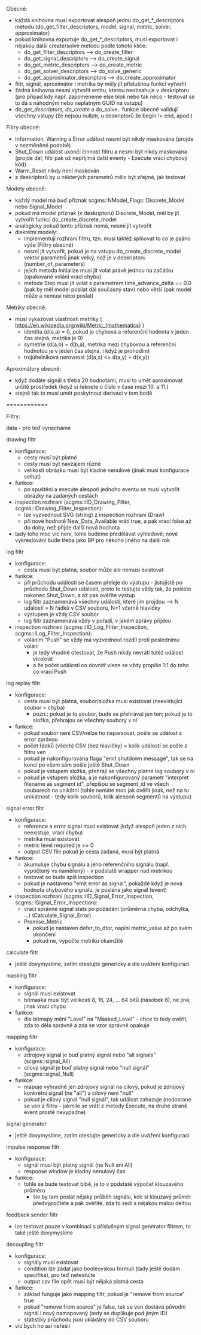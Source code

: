 Obecné:

- každá knihovna musí exportovat alespoň jednu do_get_*_descriptors metodu (do_get_filter_descriptors, model, signal, metric, solver, approximator)
- pokud knihovna exportuje do_get_*_descriptors, musí exportovat i nějakou další create/solve metodu podle tohoto klíče:
	- do_get_filter_descriptors --> do_create_filter
	- do_get_signal_descriptors --> do_create_signal
	- do_get_metric_descriptors --> do_create_metric
	- do_get_solver_descriptors --> do_solve_generic
	- do_get_approximator_descriptors --> do_create_approximator
- filtr, signál, aproximátor i metrika by měly jít příslušnou funkcí vytvořit
- žádná knihovna nesmí vytvořit entitu, kterou neobsahuje v deskriptoru (pro případ kdy např. zapomeneme else blok nebo tak něco - testovat se to dá s náhodným nebo neplatným GUID na vstupu)
- do_get_*_descriptors, do_create_* a do_solve.. funkce obecně validují všechny vstupy (že nejsou nullptr, u deskriptorů že begin != end, apod.)

Filtry obecné:

- Information, Warning a Error událost nesmí být nikdy maskována (projde v nezměněné podobě)
- Shut_Down událost ukončí činnost filtru a nesmí být nikdy maskována (projde dál; filtr pak už nepřijímá další eventy - Execute vrací chybový kód)
- Warm_Reset nikdy není maskován
- z deskriptorů by u některých parametrů mělo být zřejmé, jak testovat

Modely obecně:

- každý model má buď příznak scgms::NModel_Flags::Discrete_Model nebo Signal_Model
- pokud má model příznak (v deskriptoru) Discrete_Model, měl by jít vytvořit funkcí do_create_discrete_model
- analogicky pokud tento příznak nemá, nesmí jít vytvořit
- diskrétní modely:
	- implementují rozhraní filtru, tzn. musí taktéž splňovat to co je psáno výše (Filtry obecné)
	- nesmí jít vytvořit, pokud je na vstupu do_create_discrete_model vektor parametrů jinak velký, než je v deskriptoru (number_of_parameters)
	- jejich metoda Initialize musí jít volat právě jednou na začátku (opakované volání vrací chybu)
	- metoda Step musí jít volat s parametrem time_advance_delta == 0.0 (pak by měl model posílat dál současný stav) nebo větší (pak model může a nemusí něco poslat)

Metriky obecně:

- musí vykazovat vlastnosti metriky ( https://en.wikipedia.org/wiki/Metric_(mathematics) )
	- identita (d(a,a) = 0, pokud je chybová a referenční hodnota v jeden čas stejná, metrika je 0)
	- symetrie (d(a,b) = d(b,a), metrika mezi chybovou a referenční hodnotou je v jeden čas stejná, i když je prohodím)
	- trojúhelníková nerovnost (d(a,x) <= d(a,y) + d(x,y))

Aproximátory obecně:

- když dodáte signál s třeba 20 hodnotami, musí to umět aproximovat určitě prostředek (když si řeknete o číslo v čase mezi 10. a 11.)
- stejně tak to musí umět poskytnout derivaci v tom bodě


============


Filtry:

data - pro teď vynecháme

drawing filtr
- konfigurace:
	- cesty musí být platné
	- cesty musí být navzájem různé
	- velikosti obrázku musí být kladné nenulové (jinak musí konfigurace selhat)
- funkce:
	- po spuštění a execute alespoň jednoho eventu se musí vytvořit obrázky na zadaných cestách
- inspection rozhraní (scgms::IID_Drawing_Filter, scgms::IDrawing_Filter_Inspection):
	- lze vyzvednout SVG (string) z inspection rozhraní (Draw)
	- při nové hodnotě New_Data_Available vrátí true, a pak vrací false až do doby, než přijde další nová hodnota
- tady toho moc víc není, tohle budeme předělávat výhledově; nové vykreslování bude třeba jako BP pro někoho jiného na další rok

log filtr
- konfigurace:
	- cesta musí být platná, soubor může ale nemusí existovat
- funkce:
	- při průchodu události se časem přeleje do výstupu - jistojistě po průchodu Shut_Down události, proto to testujte vždy tak, že pošlete nakonec Shut_Down, a až pak ověříte výstup
	- log filtr zaznamenává všechny události, které jím projdou --> N událostí = N řádků v CSV souboru, N+1 včetně hlavičky
	- výstupem je vždy CSV soubor
	- log filtr zaznamenává vždy v pořadí, v jakém zprávy přijdou
- inspection rozhraní (scgms::IID_Log_Filter_Inspection, scgms::ILog_Filter_Inspection):
	- voláním "Push" se vždy má vyzvednout rozdíl proti poslednímu volání
		- je tedy vhodné otestovat, že Push nikdy nevrátí tutéž událost vícekrát
		- a že počet událostí co dovnitř vleze se vždy propíše 1:1 do toho co vrací Push

log replay filtr
- konfigurace:
	- cesta musí být platná, soubor/složka musí existovat (neexistující soubor = chyba)
		- pozn.: pokud je to soubor, bude se přehrávat jen ten; pokud je to složka, přehrajou se všechny soubory v ní
- funkce:
	- pokud soubor není CSV/nelze ho naparsovat, pošle se událost s error zprávou
	- počet řádků (všech) CSV (bez hlavičky) = kolik událostí se pošle z filtru ven
	- pokud je nakonfigurována flaga "emit shutdown message", tak se na konci po všem sám pošle ještě Shut_Down
	- pokud je vstupem složka, přehrají se všechny platné log soubory v ní
	- pokud je vstupem složka, a je nakonfigurovaný parametr "interpret filename as segment id", přepíšou se segment_id ve všech souborech na unikátní (tohle nemáte moc jak ověřit jinak, než na tu unikátnost - tedy kolik souborů, tolik alespoň segmentů na výstupu)

signal error filtr
- konfigurace:
	- reference a error signal musí existovat (když alespoň jeden z nich neexistuje, vrací chybu)
	- metrika musí existovat
	- metric level required je >= 0
	- output CSV file pokud je cesta zadaná, musí být platná
- funkce:
	- akumuluje chybu signálu a jeho referenčního signálu (např. vypočtený vs naměřený) - v podstatě wrapper nad metrikou
	- testovat se bude spíš inspection
	- pokud je nastaveno "emit error as signal", pokaždé když je nová hodnota chybového signálu, je poslána jako signál (event)
- inspection rozhraní (scgms::IID_Signal_Error_Inspection, scgms::ISignal_Error_Inspection):
	- vrací správné signal stats po požádání (průměrná chyba, odchylka, ...) (Calculate_Signal_Error)
	- Promise_Metric
		- pokud je nastaven defer_to_dtor, naplní metric_value až po svém ukončení
		- pokud ne, vypočte metriku okamžitě

calculate filtr
- ještě dovymyslíme, zatím otestujte genericky a dle uvážení konfiguraci

masking filtr
- konfigurace:
	- signál musí existovat
	- bitmaska musí být velikosti 8, 16, 24, ... 64 bitů (násobek 8), ne jiná; jinak vrací chybu
- funkce:
	- dle bitmapy mění "Level" na "Masked_Level" - chce to tedy ověřit, zda to dělá správně a zda se vzor správně opakuje

mapping filtr
- konfigurace:
	- zdrojový signál je buď platný signál nebo "all signals" (scgms::signal_All)
	- cílový signál je buď platný signál nebo "null signál" (scgms::signal_Null)
- funkce:
	- mapuje výhradně jen zdrojový signál na cílový, pokud je zdrojový konkrétní signál (ne "all") a cílový není "null"
	- pokud je cílový signal "null signál", tak událost zahazuje (nedostane se ven z filtru - jakmile se vrátí z metody Execute, na druhé straně event prostě nevypadne)

signal generator
- ještě dovymyslíme, zatím otestujte genericky a dle uvážení konfiguraci

impulse response filtr
- konfigurace:
	- signál musí být platný signál (ne Null ani All)
	- response window je kladný nenulový čas
- funkce:
	- tohle se bude testovat blbě, je to v podstatě výpočet klouzavého průměru
		- šlo by tam poslat nějaký průběh signálu, kde si klouzavý průměr předvypočtete a pak ověříte, zda to sedí s nějakou malou deltou

feedback sender filtr
- lze testovat pouze v kombinaci s příslušným signal generator filtrem, to také ještě dovymyslíme

decoupling filtr
- konfigurace:
	- signály musí existovat
	- condition lze zadat jako booleovskou formuli (tady ještě dodám specifika), pro teď netestujte
	- output csv file opět musí být nějaká platná cesta
- funkce:
	- základ funguje jako mapping filtr, pokud je "remove from source" true
	- pokud "remove from source" je false, tak se ven dostává původní signál i nový namapovaný (tedy se duplikuje pod jiným ID)
	- statistiky průchodu jsou ukládány do CSV souboru
- víc bych ho asi neřešil

